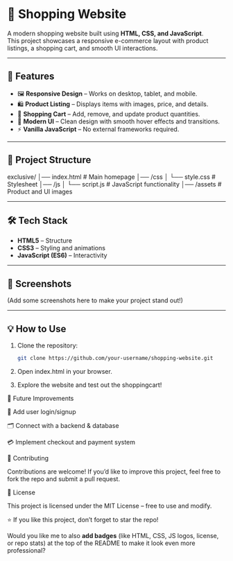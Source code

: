# 🛒 Shopping Website

A modern shopping website built using **HTML, CSS, and JavaScript**.  
This project showcases a responsive e-commerce layout with product listings, a shopping cart, and smooth UI interactions.

---

## 🚀 Features
- 🖼️ **Responsive Design** – Works on desktop, tablet, and mobile.  
- 🛍️ **Product Listing** – Displays items with images, price, and details.  
- 🛒 **Shopping Cart** – Add, remove, and update product quantities.  
- 🎨 **Modern UI** – Clean design with smooth hover effects and transitions.  
- ⚡ **Vanilla JavaScript** – No external frameworks required.  

---

## 📂 Project Structure
exclusive/
│── index.html # Main homepage
│── /css
│ └── style.css # Stylesheet
│── /js
│ └── script.js # JavaScript functionality
│── /assets # Product and UI images


---

## 🛠️ Tech Stack
- **HTML5** – Structure  
- **CSS3** – Styling and animations  
- **JavaScript (ES6)** – Interactivity  

---

## 📸 Screenshots
(Add some screenshots here to make your project stand out!)

---

## 💡 How to Use
1. Clone the repository:
   ```bash
   git clone https://github.com/your-username/shopping-website.git
2. Open index.html in your browser.

3. Explore the website and test out the shoppingcart!

📌 Future Improvements

🔑 Add user login/signup

🗂️ Connect with a backend & database

💳 Implement checkout and payment system

🤝 Contributing

Contributions are welcome! If you’d like to improve this project, feel free to fork the repo and submit a pull request.

📜 License

This project is licensed under the MIT License – free to use and modify.

⭐ If you like this project, don’t forget to star the repo!



Would you like me to also **add badges** (like HTML, CSS, JS logos, license, or repo stats) at the top of the README to make it look even more professional?
